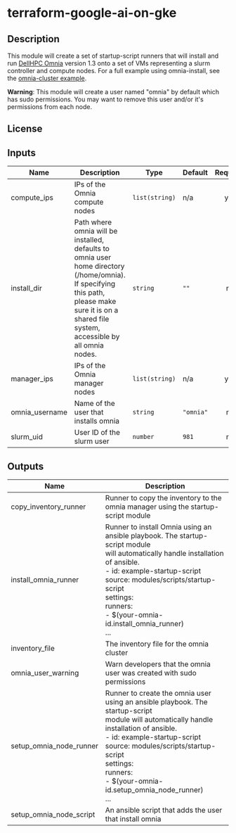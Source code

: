 # terraform-google-ai-on-gke

## Description

This module will create a set of startup-script runners that will install and
run [DellHPC Omnia](https://github.com/dellhpc/omnia) version 1.3 onto a set of
VMs representing a slurm controller and compute nodes. For a full example using
omnia-install, see the [omnia-cluster example].

**Warning**: This module will create a user named "omnia" by default which has
sudo permissions. You may want to remove this user and/or it's permissions from
each node.

[omnia-cluster example]: ../../../../community/examples/omnia-cluster.yaml

## License

<!-- BEGINNING OF PRE-COMMIT-TERRAFORM DOCS HOOK -->
## Inputs

| Name | Description | Type | Default | Required |
|------|-------------|------|---------|:--------:|
| compute\_ips | IPs of the Omnia compute nodes | `list(string)` | n/a | yes |
| install\_dir | Path where omnia will be installed, defaults to omnia user home directory (/home/omnia).<br>If specifying this path, please make sure it is on a shared file system, accessible by all omnia nodes. | `string` | `""` | no |
| manager\_ips | IPs of the Omnia manager nodes | `list(string)` | n/a | yes |
| omnia\_username | Name of the user that installs omnia | `string` | `"omnia"` | no |
| slurm\_uid | User ID of the slurm user | `number` | `981` | no |

## Outputs

| Name | Description |
|------|-------------|
| copy\_inventory\_runner | Runner to copy the inventory to the omnia manager using the startup-script module |
| install\_omnia\_runner | Runner to install Omnia using an ansible playbook. The startup-script module<br>will automatically handle installation of ansible.<br>- id: example-startup-script<br>  source: modules/scripts/startup-script<br>  settings:<br>    runners:<br>    - $(your-omnia-id.install\_omnia\_runner)<br>... |
| inventory\_file | The inventory file for the omnia cluster |
| omnia\_user\_warning | Warn developers that the omnia user was created with sudo permissions |
| setup\_omnia\_node\_runner | Runner to create the omnia user using an ansible playbook. The startup-script<br>module will automatically handle installation of ansible.<br>- id: example-startup-script<br>  source: modules/scripts/startup-script<br>  settings:<br>    runners:<br>    - $(your-omnia-id.setup\_omnia\_node\_runner)<br>... |
| setup\_omnia\_node\_script | An ansible script that adds the user that install omnia |

<!-- END OF PRE-COMMIT-TERRAFORM DOCS HOOK -->
